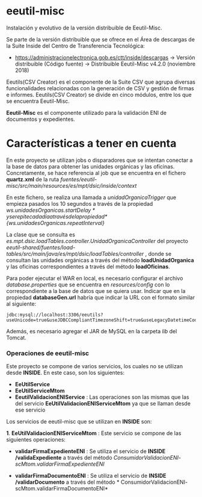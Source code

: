 # eeutil-misc

Instalación y evolutivo de la versión distribuible de Eeutil-Misc.

Se parte de la versión distribuible que se ofrece en el Área de descargas de la Suite Inside del Centro de Transferencia Tecnológica:
*  https://administracionelectronica.gob.es/ctt/inside/descargas -> Versión distribuible (Código fuente) -> Distribuible Eeutil-Misc v4.2.0 (noviembre 2018)

Eeutils(CSV Creator) es el componente de la Suite CSV que agrupa diversas funcionalidades relacionadas con la generación de CSV y gestión de firmas e informes. Eeutils(CSV Creator) se divide en cinco módulos, entre los que se encuentra Eeutil-Misc.

**Eeutil-Misc** es el componente utilizado para la validación ENI de documentos y expedientes.

# Características a tener en cuenta

En este proyecto se utilizan jobs o disparadores que se intentan conectar a la base de datos para obtener las unidades orgánicas y las oficinas. Concretamente, se hace referencia al job que se encuentra en el fichero **quartz.xml** de la ruta *fuentes/eeutil-misc/src/main/resources/es/mpt/dsic/inside/context*

En este fichero, se realiza una llamada a *unidadOrganicaTrigger* que empieza pasados los 10 segundos a través de la propiedad *${ws.unidadesOrganicas.startDelay}* y se repite cada día a través de la propiedad *${ws.unidadesOrganicas.repeatInterval}*

La clase que se consulta es *es.mpt.dsic.loadTables.controller.UnidadOrganicaController* del proyecto *eeutil-shared/fuentes/load-tables/src/main/java/es/mpt/dsic/loadTables/controller* , donde se consultan las unidades orgánicas a través del método **loadUnidadOrganica** y las oficinas correspondientes a través del método **loadOficinas**.

Para poder ejecutar el WAR en local, es necesario configurar el archivo *database.properties* que se encuentra en *resources/config* con lo correspondiente a la base de datos que se quiera usar. Indicar que en la propiedad **databaseGen.url** habría que indicar la URL con el formato similar al siguiente:



    jdbc:mysql://localhost:3306/eeutils?useUnicode=true&useJDBCCompliantTimezoneShift=true&useLegacyDatetimeCode=false&serverTimezone=UTC

Además, es necesario agregar el JAR de MySQL en la carpeta *lib* del Tomcat.

### Operaciones de eeutil-misc
Este proyecto se compone de varios servicios, los cuales no se utilizan desde **INSIDE**. En este caso, son los siguientes:

- **EeUtilService**
- **EeUtilServiceMtom**
- **EeutilValidacionENIService** : Las operaciones son las mismas que las del servicio **EeUtilValidacionENIServiceMtom** ya que se llaman desde ese servicio

Los servicios de eeutil-misc que se utilizan en **INSIDE** son:

**1**.  **EeUtilValidacionENIServiceMtom** : Este servicio se compone de las siguientes operaciones:
- **validarFirmaExpedienteENI** : Se utiliza el servicio de **INSIDE** **/validaExpediente** a través del método *ConsumidorValidacionENI- scMtom.validarFirmaExpedienteENI*

- **validarFirmaDocumentoENI** :  Se utiliza el servicio de **INSIDE** **/validarDocumento** a través del método * ConsumidorValidacionENI- scMtom.validarFirmaDocumentoENI*


